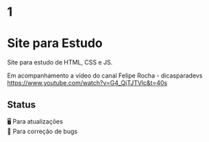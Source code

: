 # 1

# Site para Estudo
Site para estudo de HTML, CSS e JS.

Em acompanhamento a vídeo do canal Felipe Rocha - dicasparadevs
https://www.youtube.com/watch?v=G4_QjTJTVlc&t=40s

## Status
:desktop_computer: Para atualizações <br/>
:floppy_disk: Para correção de bugs
